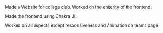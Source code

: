 Made a Website for college club. Worked on the eniterity of the frontend. 

Made the frontend using Chakra UI. 

Worked on all aspects except responsiveness and Animation on teams page 
